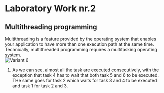 # Laboratory Work nr.2
## Multithreading programming
Multithreading is a feature provided by the operating system that enables your application to have more than one execution path at the same time. Technically, multithreaded programming requires a multitasking operating system.  
![Variant 6](https://gitlab.com/mikeyart/programarea-in-retea/blob/master/Threads/lab2.PNG)
 1. As we can see, almost all the task are executed consecutively, with the exception that task 4 has to wait that both task 5 and 6 to be executed. THe same goes for task 2 which waits for task 3 and 4 to be executed and task 1 for task 2 and 3.  




